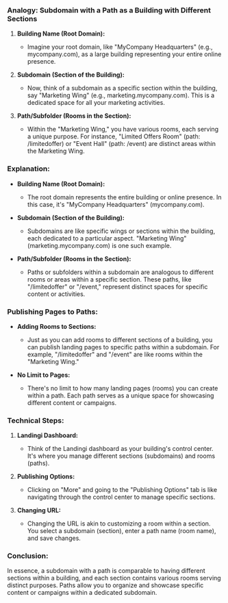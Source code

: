 

### **Analogy: Subdomain with a Path as a Building with Different Sections**

1. **Building Name (Root Domain):**
   - Imagine your root domain, like "MyCompany Headquarters" (e.g., mycompany.com), as a large building representing your entire online presence.

2. **Subdomain (Section of the Building):**
   - Now, think of a subdomain as a specific section within the building, say "Marketing Wing" (e.g., marketing.mycompany.com). This is a dedicated space for all your marketing activities.

3. **Path/Subfolder (Rooms in the Section):**
   - Within the "Marketing Wing," you have various rooms, each serving a unique purpose. For instance, "Limited Offers Room" (path: /limitedoffer) or "Event Hall" (path: /event) are distinct areas within the Marketing Wing.

### **Explanation:**

- **Building Name (Root Domain):**
  - The root domain represents the entire building or online presence. In this case, it's "MyCompany Headquarters" (mycompany.com).

- **Subdomain (Section of the Building):**
  - Subdomains are like specific wings or sections within the building, each dedicated to a particular aspect. "Marketing Wing" (marketing.mycompany.com) is one such example.

- **Path/Subfolder (Rooms in the Section):**
  - Paths or subfolders within a subdomain are analogous to different rooms or areas within a specific section. These paths, like "/limitedoffer" or "/event," represent distinct spaces for specific content or activities.

### **Publishing Pages to Paths:**

- **Adding Rooms to Sections:**
  - Just as you can add rooms to different sections of a building, you can publish landing pages to specific paths within a subdomain. For example, "/limitedoffer" and "/event" are like rooms within the "Marketing Wing."

- **No Limit to Pages:**
  - There's no limit to how many landing pages (rooms) you can create within a path. Each path serves as a unique space for showcasing different content or campaigns.

### **Technical Steps:**

1. **Landingi Dashboard:**
   - Think of the Landingi dashboard as your building's control center. It's where you manage different sections (subdomains) and rooms (paths).

2. **Publishing Options:**
   - Clicking on "More" and going to the "Publishing Options" tab is like navigating through the control center to manage specific sections.

3. **Changing URL:**
   - Changing the URL is akin to customizing a room within a section. You select a subdomain (section), enter a path name (room name), and save changes.

### **Conclusion:**
In essence, a subdomain with a path is comparable to having different sections within a building, and each section contains various rooms serving distinct purposes. Paths allow you to organize and showcase specific content or campaigns within a dedicated subdomain.
